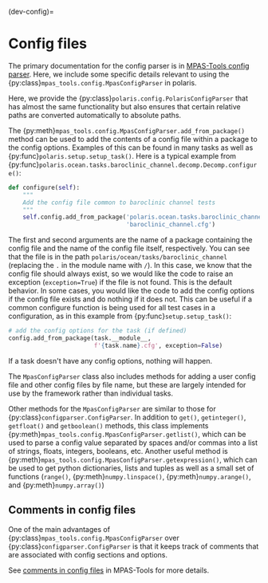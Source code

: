 (dev-config)=

# Config files

The primary documentation for the config parser is in
[MPAS-Tools config parser](http://mpas-dev.github.io/MPAS-Tools/stable/config.html).
Here, we include some specific details relevant to using the
{py:class}`mpas_tools.config.MpasConfigParser` in polaris.

Here, we provide the {py:class}`polaris.config.PolarisConfigParser` that has
almost the same functionality but also ensures that certain relative paths are
converted automatically to absolute paths.

The {py:meth}`mpas_tools.config.MpasConfigParser.add_from_package()` method can
be used to add the contents of a config file within a package to the config
options. Examples of this can be found in many tasks as well as
{py:func}`polaris.setup.setup_task()`. Here is a typical example from
{py:func}`polaris.ocean.tasks.baroclinic_channel.decomp.Decomp.configure()`:

```python
def configure(self):
    """
    Add the config file common to baroclinic channel tests
    """
    self.config.add_from_package('polaris.ocean.tasks.baroclinic_channel',
                                 'baroclinic_channel.cfg')
```

The first and second arguments are the name of a package containing the config
file and the name of the config file itself, respectively.  You can see that
the file is in the path `polaris/ocean/tasks/baroclinic_channel`
(replacing the `.` in the module name with `/`).  In this case, we know
that the config file should always exist, so we would like the code to raise
an exception (`exception=True`) if the file is not found.  This is the
default behavior.  In some cases, you would like the code to add the config
options if the config file exists and do nothing if it does not.  This can
be useful if a common configure function is being used for all test
cases in a configuration, as in this example from
{py:func}`setup.setup_task()`:

```python
# add the config options for the task (if defined)
config.add_from_package(task.__module__,
                        f'{task.name}.cfg', exception=False)
```

If a task doesn't have any config options, nothing will happen.

The `MpasConfigParser` class also includes methods for adding a user
config file and other config files by file name, but these are largely intended
for use by the framework rather than individual tasks.

Other methods for the `MpasConfigParser` are similar to those for
{py:class}`configparser.ConfigParser`.  In addition to `get()`,
`getinteger()`, `getfloat()` and `getboolean()` methods, this class
implements {py:meth}`mpas_tools.config.MpasConfigParser.getlist()`, which
can be used to parse a config value separated by spaces and/or commas into
a list of strings, floats, integers, booleans, etc. Another useful method
is {py:meth}`mpas_tools.config.MpasConfigParser.getexpression()`, which can
be used to get python dictionaries, lists and tuples as well as a small set
of functions (`range()`, {py:meth}`numpy.linspace()`,
{py:meth}`numpy.arange()`, and {py:meth}`numpy.array()`)

## Comments in config files

One of the main advantages of {py:class}`mpas_tools.config.MpasConfigParser`
over {py:class}`configparser.ConfigParser` is that it keeps track of comments
that are associated with config sections and options.

See [comments in config files](http://mpas-dev.github.io/MPAS-Tools/stable/config.html#config_comments)
in MPAS-Tools for more details.
